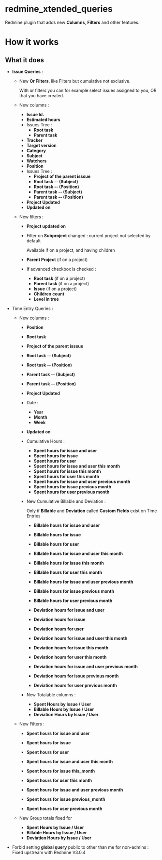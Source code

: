 redmine_xtended_queries
=======================


Redmine plugin that adds new **Columns**, **Filters** and other features.

# How it works

## What it does

* **Issue Queries** :

  * New **Or Filters**, like Filters but cumulative not exclusive.

    With or filters you can for example select issues assigned to you, OR that you have created.

  * New columns :
    * **Issue Id.**
    * **Estimated hours**
    * Issues Tree :
      * **Root task**
      * **Parent task**
    * **Tracker**
    * **Target version**
    * **Category**
    * **Subject**
    * **Watchers**
    * **Position**
    * Issues Tree :
      * **Project of the parent isssue**
      * **Root task -- (Subject)**
      * **Root task -- (Position)**
      * **Parent task -- (Subject)**
      * **Parent task -- (Position)**
    * **Project Updated**
    * **Updated on**

  * New filters :
    * **Project updated on**
    * Filter on **Subproject** changed : current project not selected by default

      Available if on a project, and having children

    * **Parent Project** (if on a project)
    * If advanced checkbox is checked :
      * **Root task** (if on a project)
      * **Parent task** (if on a project)
      * **Issue** (if on a project)
      * **Children count**
      * **Level in tree**

* Time Entry Queries :
  * New columns :
    * **Position**
    * **Root task**
    * **Project of the parent isssue**
    * **Root task -- (Subject)**
    * **Root task -- (Position)**
    * **Parent task -- (Subject)**
    * **Parent task -- (Position)**
    * **Project Updated**
    * Date :
      * **Year**
      * **Month**
      * **Week**
    * **Updated on**
    * Cumulative Hours :
      * **Spent hours for issue and user**
      * **Spent hours for issue**
      * **Spent hours for user**
      * **Spent hours for issue and user this month**
      * **Spent hours for issue this month**
      * **Spent hours for user this month**
      * **Spent hours for issue and user previous month**
      * **Spent hours for issue previous month**
      * **Spent hours for user previous month**
    * New Cumulative Billable and Deviation :

      Only if **Billable** and **Deviation** called **Custom Fields** exist on Time Entries

      * **Billable hours for issue and user**
      * **Billable hours for issue**
      * **Billable hours for user**
      * **Billable hours for issue and user this month**
      * **Billable hours for issue this month**
      * **Billable hours for user this month**
      * **Billable hours for issue and user previous month**
      * **Billable hours for issue previous month**
      * **Billable hours for user previous month**

      * **Deviation hours for issue and user**
      * **Deviation hours for issue**
      * **Deviation hours for user**
      * **Deviation hours for issue and user this month**
      * **Deviation hours for issue this month**
      * **Deviation hours for user this month**
      * **Deviation hours for issue and user previous month**
      * **Deviation hours for issue previous month**
      * **Deviation hours for user previous month**
    * New Totalable columns :
      * **Spent Hours by Issue / User**
      * **Billable Hours by Issue / User**
      * **Deviation Hours by Issue / User**

  * New Filters :
    * **Spent hours for issue and user**
    * **Spent hours for issue**
    * **Spent hours for user**

    * **Spent hours for issue and user this month**
    * **Spent hours for issue this_month**
    * **Spent hours for user this month**

    * **Spent hours for issue and user previous month**
    * **Spent hours for issue previous_month**
    * **Spent hours for user previous month**

  * New Group totals fixed for
    * **Spent Hours by Issue / User**
    * **Billable Hours by Issue / User**
    * **Deviation Hours by Issue / User**

* Forbid setting **global query** public to other than me for non-admins : Fixed upstream with Redmine V3.0.4
